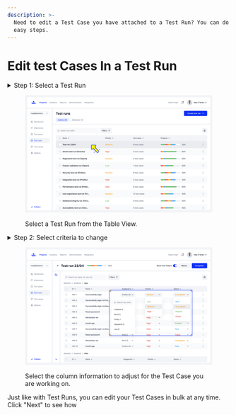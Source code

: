 ```yaml
---
description: >-
  Need to edit a Test Case you have attached to a Test Run? You can do so in two
  easy steps.
---
```


# Edit test Cases In a Test Run

<details>

<summary>Step 1: Select a Test Run</summary>

Select a Test Run from the Table View

</details>

<figure><img src="../../../../.gitbook/assets/848_Test runs.png" alt=""><figcaption><p>Select a Test Run from the Table View.</p></figcaption></figure>

<details>

<summary>Step 2: Select criteria to change</summary>

Within the Table View, the column information for each Test Case can be changed. Select your criteria to adjust in the drop-down menus of the columns.

</details>

<figure><img src="../../../../.gitbook/assets/Test runs - View test run.png" alt=""><figcaption><p>Select the column information to adjust for the Test Case you are working on.</p></figcaption></figure>

Just like with Test Runs, you can edit your Test Cases in bulk at any time. Click "Next" to see how

